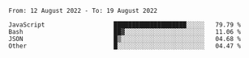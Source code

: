 <!--START_SECTION:waka-->

```text
From: 12 August 2022 - To: 19 August 2022

JavaScript                   ████████████████████░░░░░   79.79 %
Bash                         ██▓░░░░░░░░░░░░░░░░░░░░░░   11.06 %
JSON                         █▒░░░░░░░░░░░░░░░░░░░░░░░   04.68 %
Other                        █░░░░░░░░░░░░░░░░░░░░░░░░   04.47 %
```

<!--END_SECTION:waka-->
